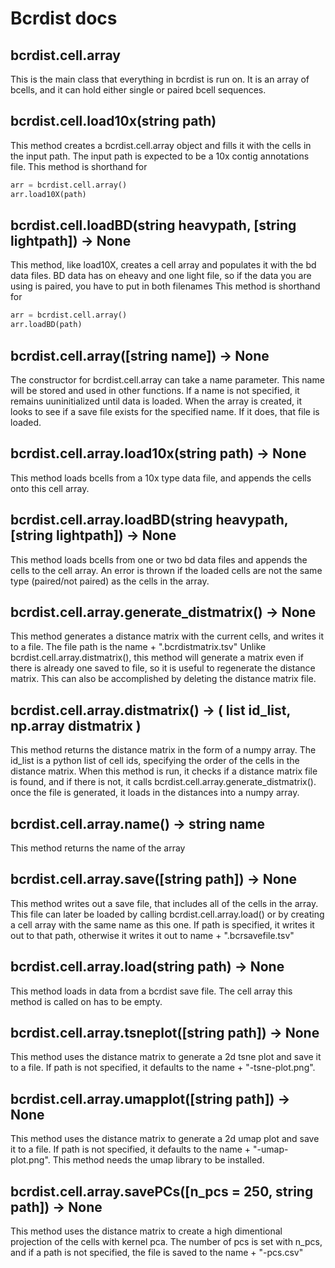 # Bcrdist docs

## bcrdist.cell.array
This is the main class that everything in bcrdist is run on. It is an array of bcells, and it can hold either single or paired bcell sequences.

## bcrdist.cell.load10x(string path)
This method creates a bcrdist.cell.array object and fills it with the cells in the input path. The input path is expected to be a 10x contig annotations file.
This method is shorthand for
```python
arr = bcrdist.cell.array()
arr.load10X(path)
```

## bcrdist.cell.loadBD(string heavypath, [string lightpath]) -> None
This method, like load10X, creates a cell array and populates it with the bd data files. BD data has on eheavy and one light file, so if the data you are using is paired, you have to put in both filenames
This method is shorthand for
```python
arr = bcrdist.cell.array()
arr.loadBD(path)
```

## bcrdist.cell.array([string name]) -> None
The constructor for bcrdist.cell.array can take a name parameter. This name will be stored and used in other functions. If a name is not specified, it remains uuninitialized until data is loaded.
When the array is created, it looks to see if a save file exists for the specified name. If it does, that file is loaded.

## bcrdist.cell.array.load10x(string path) -> None
This method loads bcells from a 10x type data file, and appends the cells onto this cell array.

## bcrdist.cell.array.loadBD(string heavypath, [string lightpath]) -> None
This method loads bcells from one or two bd data files and appends the cells to the cell array. An error is thrown if the loaded cells are not the same type (paired/not paired) as the cells in the array.

## bcrdist.cell.array.generate_distmatrix() -> None
This method generates a distance matrix with the current cells, and writes it to a file. The file path is the name + ".bcrdistmatrix.tsv"
Unlike bcrdist.cell.array.distmatrix(), this method will generate a matrix even if there is already one saved to file, so it is useful to regenerate the distance matrix. This can also be accomplished by deleting the distance matrix file.

## bcrdist.cell.array.distmatrix() -> ( list id_list, np.array distmatrix )
This method returns the distance matrix in the form of a numpy array. The id_list is a python list of cell ids, specifying the order of the cells in the distance matrix.
When this method is run, it checks if a distance matrix file is found, and if there is not, it calls bcrdist.cell.array.generate_distmatrix(). once the file is generated, it loads in the distances into a numpy array.

## bcrdist.cell.array.name() -> string name
This method returns the name of the array

## bcrdist.cell.array.save([string path]) -> None
This method writes out a save file, that includes all of the cells in the array. This file can later be loaded by calling bcrdist.cell.array.load() or by creating a cell array with the same name as this one. If path is specified, it writes it out to that path, otherwise it writes it out to name + ".bcrsavefile.tsv"

## bcrdist.cell.array.load(string path) -> None
This method loads in data from a bcrdist save file. The cell array this method is called on has to be empty.

## bcrdist.cell.array.tsneplot([string path]) -> None
This method uses the distance matrix to generate a 2d tsne plot and save it to a file. If path is not specified, it defaults to the name + "-tsne-plot.png".

## bcrdist.cell.array.umapplot([string path]) -> None
This method uses the distance matrix to generate a 2d umap plot and save it to a file. If path is not specified, it defaults to the name + "-umap-plot.png".
This method needs the umap library to be installed.

## bcrdist.cell.array.savePCs([n_pcs = 250, string path]) -> None
This method uses the distance matrix to create a high dimentional projection of the cells with kernel pca. The number of pcs is set with n_pcs, and if a path is not specified, the file is saved to the name + "-pcs.csv"
